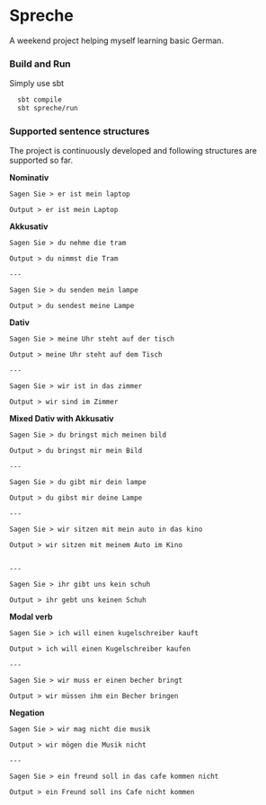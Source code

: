 # Spreche

A weekend project helping myself learning basic German.

### Build and Run

Simply use sbt

```bash
  sbt compile
  sbt spreche/run
```

### Supported sentence structures

The project is continuously developed and following structures are supported so far.

<b>Nominativ</b>

```
Sagen Sie > er ist mein laptop

Output > er ist mein Laptop

```

<b>Akkusativ</b>

```
Sagen Sie > du nehme die tram

Output > du nimmst die Tram

---

Sagen Sie > du senden mein lampe

Output > du sendest meine Lampe

```

<b>Dativ</b>

```
Sagen Sie > meine Uhr steht auf der tisch

Output > meine Uhr steht auf dem Tisch

---

Sagen Sie > wir ist in das zimmer

Output > wir sind im Zimmer

```

<b>Mixed Dativ with Akkusativ</b>

```
Sagen Sie > du bringst mich meinen bild

Output > du bringst mir mein Bild

---

Sagen Sie > du gibt mir dein lampe

Output > du gibst mir deine Lampe

---

Sagen Sie > wir sitzen mit mein auto in das kino

Output > wir sitzen mit meinem Auto im Kino


---

Sagen Sie > ihr gibt uns kein schuh

Output > ihr gebt uns keinen Schuh

```

<b>Modal verb</b>

```
Sagen Sie > ich will einen kugelschreiber kauft

Output > ich will einen Kugelschreiber kaufen

---

Sagen Sie > wir muss er einen becher bringt

Output > wir müssen ihm ein Becher bringen

```

<b>Negation</b>

```
Sagen Sie > wir mag nicht die musik

Output > wir mögen die Musik nicht

---

Sagen Sie > ein freund soll in das cafe kommen nicht

Output > ein Freund soll ins Cafe nicht kommen


```